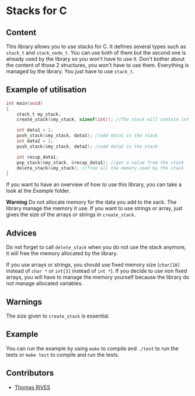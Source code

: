 # Stacks for C

## Content
This library allows you to use stacks for C. It defines several types such as `stack_t` and `stack_node_t`. You can use both of them but the second one is already used by the library so you won't have to use it. Don't bother about the content of those 2 structures, you won't have to use them. Everything is managed by the library. You just have to use `stack_t`.


## Example of utilisation

```c
int main(void)
{
    stack_t my_stack;
	create_stack(&my_stack, sizeof(int)); //The stack will contain int datas but you can give anything you want

	int data1 = 1;
	push_stack(&my_stack, data1); //add data1 in the stack
	int data2 = 2;
	push_stack(&my_stack, data2); //add data2 in the stack

	int recup_data1;
	pop_stack(&my_stack, &recup_data1); //get a value from the stack
	delete_stack(&my_stack); //free all the memory used by the stack
}
```
If you want to have an overview of how to use this library, you can take a look at the *Example* folder.

**Warning** Do not allocate memory for the data you add to the sack. The library manage the memory it use. If you want to use strings or array, just gives the size of the arrays or strings in `create_stack`.

## Advices

Do not forget to call `delete_stack` when you do not use the stack anymore, it will free the memory allocated by the library.

If you use arrays or strings, you should use fixed memory size (`char[10]` instead of `char *` or `int[3]` instead of `int *`). If you decide to use non fixed arrays, you will have to manage the memory yourself because the library do not manage allocated variables.

## Warnings

The size given to `create_stack` is essential.

## Example
You can run the example by using `make` to compile and `./test` to run the tests or `make test` to compile and run the tests.

## Contributors
- [Thomas RIVES](https://github.com/ThomasRives)
